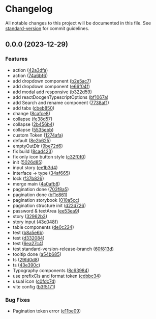 # Changelog

All notable changes to this project will be documented in this file. See [standard-version](https://github.com/conventional-changelog/standard-version) for commit guidelines.

## 0.0.0 (2023-12-29)


### Features

* action ([42a3dfa](https://github.com/AElf-devops/aelf-design/commit/42a3dfa2abb35203a0af10990cbb13fd48437097))
* action ([74a6bf6](https://github.com/AElf-devops/aelf-design/commit/74a6bf63c8c322635cee79f71982d002aefab2eb))
* add dropdown component ([b2e5ac7](https://github.com/AElf-devops/aelf-design/commit/b2e5ac7f6f73a6fea8f5c1a7b4bb0e00560dd2e1))
* add dropdown component ([e66f04f](https://github.com/AElf-devops/aelf-design/commit/e66f04fddb07a6ec1c9d982092f17e40843a35de))
* add modal add responsive ([b322d59](https://github.com/AElf-devops/aelf-design/commit/b322d5973eca22966950043922dff0c6bacdc783))
* add reactDocgenTypescriptOptions ([bf1067a](https://github.com/AElf-devops/aelf-design/commit/bf1067a17adfb65754bdea34daf2cc138abba03e))
* add Search and rename component ([7738af1](https://github.com/AElf-devops/aelf-design/commit/7738af137758278e40c45548287e157f37c647fe))
* add tabs ([cbeb850](https://github.com/AElf-devops/aelf-design/commit/cbeb850bb022a1562be406d6581532f03ae2eef8))
* change ([8cafce8](https://github.com/AElf-devops/aelf-design/commit/8cafce86f6d6c229afdc45cb5cffd26cd509943d))
* collapse ([fe38d57](https://github.com/AElf-devops/aelf-design/commit/fe38d577b144c1e9b02af46cd3b5908f49c09f33))
* collapse ([2b456b4](https://github.com/AElf-devops/aelf-design/commit/2b456b420883c4166f74dca1ad94ecabbd4f0166))
* collapse ([5535ebb](https://github.com/AElf-devops/aelf-design/commit/5535ebb1a8d094cf8180e1ff338f8107e6e29a56))
* custom Token ([1274afa](https://github.com/AElf-devops/aelf-design/commit/1274afa40a17a192d5194a1b4c4908423b7295b4))
* default ([8e2b625](https://github.com/AElf-devops/aelf-design/commit/8e2b62564e8c69e7c82dc23636ae7f98e05e81dd))
* emptyOutDir ([9be72d6](https://github.com/AElf-devops/aelf-design/commit/9be72d656b928ed561f08f7efcdd96eb48141996))
* fix build ([8cad423](https://github.com/AElf-devops/aelf-design/commit/8cad42381d4d1f59e75e7a1b38f67b86b256ec8e))
* fix only icon button style ([c32f0f0](https://github.com/AElf-devops/aelf-design/commit/c32f0f0883478bbe51d5a8a139553a47bcae5e0e))
* init ([5026d85](https://github.com/AElf-devops/aelf-design/commit/5026d85995a13c1e3013f912e8a8d1c69310fc73))
* input story ([ee1b3d4](https://github.com/AElf-devops/aelf-design/commit/ee1b3d4689cf90131c463e49f36f534c58b57173))
* interface -> type ([34af665](https://github.com/AElf-devops/aelf-design/commit/34af6659393d45fc2a30a383c420fa6ca9680093))
* lock ([f37b826](https://github.com/AElf-devops/aelf-design/commit/f37b826695662de153fa1bb405272c3dad1a03a9))
* merge main ([4a0afb8](https://github.com/AElf-devops/aelf-design/commit/4a0afb85d0e80853f4fa6add33f4cc1e27141fe7))
* pagination done ([703f8a5](https://github.com/AElf-devops/aelf-design/commit/703f8a5cb0907a28c730673d51212695807e8d98))
* pagination done ([bf1e861](https://github.com/AElf-devops/aelf-design/commit/bf1e8619e8e40ea62382747fac4cc893db1c2a9c))
* pagination storybook ([010a5cc](https://github.com/AElf-devops/aelf-design/commit/010a5cc8e87cfddc4d34f29421446d2a03329bfe))
* pagination structure init ([d22d726](https://github.com/AElf-devops/aelf-design/commit/d22d726046658367ec8a21d065d6163d5dab08d3))
* password & textArea ([ee53ea9](https://github.com/AElf-devops/aelf-design/commit/ee53ea9e1c74a3d874cec4b558607bc21c8f6bd2))
* story ([32962b3](https://github.com/AElf-devops/aelf-design/commit/32962b3fd070cb289c205adc662fd8d3a89ebeb8))
* story input ([43c048f](https://github.com/AElf-devops/aelf-design/commit/43c048f59321fab34f8ab45ae8233d1be8d47b72))
* table components ([de0c224](https://github.com/AElf-devops/aelf-design/commit/de0c224f339e375df8cd6581ca82b547d17ece0a))
* test ([b8a5e6b](https://github.com/AElf-devops/aelf-design/commit/b8a5e6b08e5e6c666ae35ea63176c88a9f59179b))
* test ([d332084](https://github.com/AElf-devops/aelf-design/commit/d33208413a43a174824bcb52a5c10ffaed4d7e66))
* test ([6ea27c4](https://github.com/AElf-devops/aelf-design/commit/6ea27c445b7929aaf578182b15eb48266c3b6cb2))
* test standard-version-release-branch ([60f813d](https://github.com/AElf-devops/aelf-design/commit/60f813dea83dfef718d8c6f98e740668460977f1))
* tooltip done ([a54b685](https://github.com/AElf-devops/aelf-design/commit/a54b685131c647e78ef57333dfb68f1862d01f43))
* ts ([29fd0d8](https://github.com/AElf-devops/aelf-design/commit/29fd0d8755ce8ca98f6d6f2e9eb673e77affa2e8))
* ts ([43e390c](https://github.com/AElf-devops/aelf-design/commit/43e390cd3d4f835718dfea705591c59916bf3eca))
* Typography components ([8c63984](https://github.com/AElf-devops/aelf-design/commit/8c63984c07c4d6363c9f6c3588fe0852c9595d91))
* use prefixCls and format token ([cdbbc34](https://github.com/AElf-devops/aelf-design/commit/cdbbc34c95b175e7a8621559d17732c49497ca0e))
* usual icon ([c0fdc7d](https://github.com/AElf-devops/aelf-design/commit/c0fdc7d7b7e0e7176f753655123b43c36aa4e721))
* vite config ([b3f5171](https://github.com/AElf-devops/aelf-design/commit/b3f5171092cde54832c280d35684b2b2c6b29c03))


### Bug Fixes

* Pagination token error ([e11be09](https://github.com/AElf-devops/aelf-design/commit/e11be097ed9fc689ba05cd39ade4df08be00e466))
